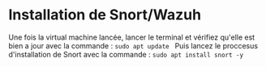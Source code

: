 # Installation de Snort/Wazuh
Une fois la virtual machine lancée, lancer le terminal et vérifiez qu'elle est bien a jour avec la commande :
```sudo apt update ```
Puis lancez le proccesus d'installation de Snort avec la commande :
```sudo apt install snort -y```